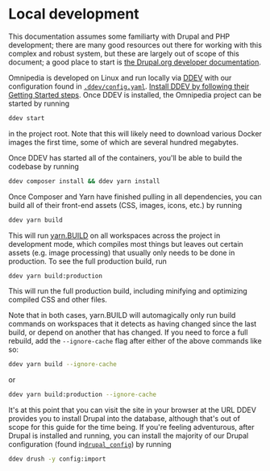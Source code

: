 # Local development

This documentation assumes some familiarty with Drupal and PHP development;
there are many good resources out there for working with this complex and
robust system, but these are largely out of scope of this document; a good
place to start is [the Drupal.org developer
documentation](https://www.drupal.org/docs/develop).

Omnipedia is developed on Linux and run locally via [DDEV](https://ddev.com/)
with our configuration found in [`.ddev/config.yaml`](../.ddev/config.yaml).
[Install DDEV by following their Getting Started
steps](https://ddev.com/get-started/). Once DDEV is installed, the Omnipedia
project can be started by running

```bash
ddev start
```

in the project root. Note that this will likely need to download various Docker
images the first time, some of which are several hundred megabytes.

Once DDEV has started all of the containers, you'll be able to build the
codebase by running

```bash
ddev composer install && ddev yarn install
```

Once Composer and Yarn have finished pulling in all dependencies, you can build
all of their front-end assets (CSS, images, icons, etc.) by running

```bash
ddev yarn build
```

This will run [yarn.BUILD](https://yarn.build/) on all workspaces across the
project in development mode, which compiles most things but leaves out certain
assets (e.g. image processing) that usually only needs to be done in production.
To see the full production build, run

```bash
ddev yarn build:production
```

This will run the full production build, including minifying and optimizing
compiled CSS and other files.

Note that in both cases, yarn.BUILD will automagically only run build commands
on workspaces that it detects as having changed since the last build, or depend
on another that has changed. If you need to force a full rebuild, add the
`--ignore-cache` flag after either of the above commands like so:

```bash
ddev yarn build --ignore-cache
```

or

```bash
ddev yarn build:production --ignore-cache
```

It's at this point that you can visit the site in your browser at the URL DDEV
provides you to install Drupal into the database, although that's out of scope
for this guide for the time being. If you're feeling adventurous, after Drupal
is installed and running, you can install the majority of our Drupal
configuration (found in[`drupal_config`](../drupal_config)) by running

```bash
ddev drush -y config:import
```
